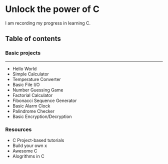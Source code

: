 # Unlock the power of C
I am recording my progress in learning C. 
## Table of contents
### **Basic projects**
---
  - Hello World
  - Simple Calculator
  - Temperature Converter
  - Basic File I/O
  - Number Guessing Game
  - Factorial Calculator
  - Fibonacci Sequence Generator
  - Basic Alarm Clock
  - Palindrome Checker
  - Basic Encryption/Decryption
### Resources
- C Project-based tutorials
- Build your own x
- Awesome C
- Alogrithms in C
